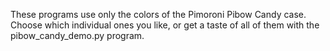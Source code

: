 These programs use only the colors of the Pimoroni Pibow Candy case. Choose which individual ones you like, or get a taste of all of them with the pibow_candy_demo.py program.
